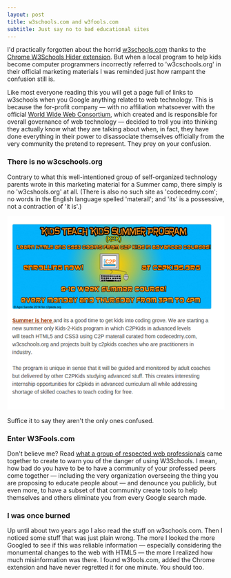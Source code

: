 ```yaml
---
layout: post
title: w3schools.com and w3fools.com
subtitle: Just say no to bad educational sites
---
```


I'd practically forgotten about the horrid
[w3schools.com](http://w3schools.com)
thanks to the [Chrome W3Schools Hider
extension](https://chrome.google.com/webstore/detail/w3schools-hider/igiahejkpbnbnekdaefddmdceocmjpll).
But when a local program to help kids become computer programmers
incorrectly referred to 'w3cschools.org' in their official marketing
materials I was reminded just how rampant the confusion still is.

Like most everyone reading this you will get a page full of links to
w3schools when you Google anything related to web technology. This is
because the for-profit company &mdash; with no affiliation whatsoever with
the official [World Wide Web Consortium](http://www.w3.org/), which created and is responsible for
overall governance of web technology &mdash; decided to troll you into
thinking they actually know what they are talking about when, in fact, they
have done everything in their power to disassociate themselves officially
from the very community the pretend to represent. They prey on your
confusion.

### There is no w3cschools.org

Contrary to what this well-intentioned group of self-organized technology
parents wrote in this marketing material for a Summer camp, there
simply is no 'w3cshools.org' at all. (There is also no such site as
'codecedmy.com'; no words in the English language spelled 'materail';
and 'its' is a possessive, not a contraction of 'it is'.)

![w3cshools.org](/images/c2pkids.png)

Suffice it to say they aren't the only ones confused.

### Enter W3Fools.com

Don't believe me? Read [what a group of respected web
professionals](http://w3fools.com) came together to create to warn you
of the danger of using W3Schools. I mean, how bad do you have to be to
have a community of your professed peers come together &mdash; including
the very organization overseeing the thing you are proposing to educate
people about &mdash; and denounce you publicly, but even more, to have
a subset of that community create tools to help themselves and others
eliminate you from every Google search made.

### I was once burned

Up until about two years ago I also read the stuff on w3schools.com.
Then I noticed some stuff that was just plain wrong. The more I looked the
more Googled to see if this was reliable information &mdash; especially
considering the monumental changes to the web with HTML5 &mdash; the
more I realized how much misinformation was there. I found w3fools.com,
added the Chrome extension and have never regretted it for one minute. You
should too.
